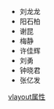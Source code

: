 - 刘龙龙
- 阳石柏
- 谢昆
- 梅静
- 许佳辉 
- 刘勇
- 钟晓君
- 张亿发

[vlayout属性](https://github.com/alibaba/vlayout/blob/master/docs/ATTRIBUTES-ch.md)
